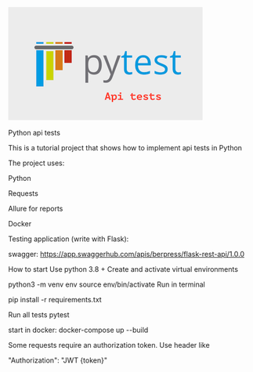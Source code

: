 

![img.png](img.png)


Python api tests

This is a tutorial project that shows how to implement api tests in Python

The project uses:

Python

Requests

Allure for reports

Docker


Testing application (write with Flask):

swagger: https://app.swaggerhub.com/apis/berpress/flask-rest-api/1.0.0

How to start
Use python 3.8 + Create and activate virtual environments

python3 -m venv env
source env/bin/activate
Run in terminal

pip install -r requirements.txt

Run all tests
pytest

start in docker: docker-compose up --build


Some requests require an authorization token. Use header like

"Authorization": "JWT {token}"
